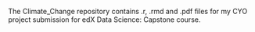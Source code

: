The Climate_Change repository contains .r, .rmd and .pdf files for my CYO project submission for edX Data Science: Capstone course.

